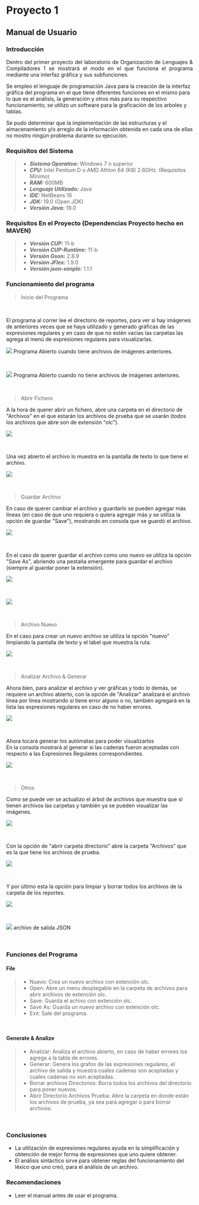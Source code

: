 # Proyecto 1
## Manual de Usuario
### Introducción
<p style="text-align: justify;">
Dentro del primer proyecto del laboratorio de Organización de Lenguajes & Compiladores 1 se mostrará el modo en el que funciona el programa mediante una interfaz gráfica y sus subfunciones.

Se empleo el lenguaje de programación Java para la creación de la interfaz gráfica del programa en el que tiene diferentes funciones en el mismo para lo que es el análisis, la generación y otros más para su respectivo funcionamiento; se utilizo un software para la graficación de los arboles y tablas.

Se pudo determinar que la implementación de las estructuras y el almacenamiento y/o arreglo de la información obtenida en cada una de ellas no mostro ningún problema durante su ejecución.</p>


### Requisitos del Sistema


>- **_Sistema Operativo:_** Windows 7 o superior
>- **_CPU:_** Intel Pentium D o AMD Athlon 64 (K8) 2.6GHz. (Requisitos Mínimo)
>- **_RAM:_** 600MB
>- **_Lenguaje Utilizado:_** Java
>- **_IDE:_** NetBeans 16
>- **_JDK:_** 19.0 (Open JDK)
>- **_Versión Java:_** 19.0

### Requisitos En el Proyecto (Dependencias Proyecto hecho en MAVEN)


>- **_Versión CUP:_** 11-b
>- **_Versión CUP-Runtime:_** 11-b
>- **_Versión Gson:_** 2.8.9
>- **_Versión JFlex:_** 1.9.0
>- **_Versión json-simple:_** 1.1.1

### Funcionamiento del programa

>Inicio del Programa

</br>

El programa al correr lee el directorio de reportes, para ver si hay imágenes de anteriores veces que se haya utilizado y generado gráficas de las expresiones regulares y en caso de que no estén vacías las carpetas las agrega al menú de expresiones regulares para visualizarlas.

![](../../Assets/Proyecto1/Manual%20Usuario/Inicio.png)
Programa Abierto cuando tiene archivos de imágenes anteriores.

</br>

![](../../Assets/Proyecto1/Manual%20Usuario/Inicio2.png)
Programa Abierto cuando no tiene archivos de imágenes anteriores.

</br>

>Abrir Fichero

A la hora de querer abrir un fichero, abre una carpeta en el directorio de "Archivos" en el que estarán los archivos de prueba que se usarán (todos los archivos que abre son de extensión "olc").

![](../../Assets/Proyecto1/Manual%20Usuario/abrir.png)

</br>

Una vez abierto el archivo lo muestra en la pantalla de texto lo que tiene el archivo.

![](../../Assets/Proyecto1/Manual%20Usuario/abrir2.png)

</br>

>Guardar Archivo

En caso de querer cambiar el archivo y guardarlo se pueden agregar más líneas (en caso de que uno requiera o quiera agregar más y se utiliza la opción de guardar "Save"), mostrando en consola que se guardó el archivo.

![](../../Assets/Proyecto1/Manual%20Usuario/Guardar.png)

</br>

En el caso de querer guardar el archivo como uno nuevo se utiliza la opción "Save As", abriendo una pestaña emergente para guardar el archivo (siempre al guardar poner la extensión).

![](../../Assets/Proyecto1/Manual%20Usuario/SaveAs.png)

</br>

![](../../Assets/Proyecto1/Manual%20Usuario/SaveAs2.png)

</br>

>Archivo Nuevo

En el caso para crear un nuevo archivo se utiliza la opción "nuevo" limpiando la pantalla de texto y el label que muestra la ruta.

![](../../Assets/Proyecto1/Manual%20Usuario/Nuevo.png)

</br>

>Analizar Archivo & Generar

Ahora bien, para analizar el archivo y ver gráficas y todo lo demás, se requiere un archivo abierto, con la opción de "Analizar" analizará el archivo línea por línea mostrando si tiene error alguno o no, también agregará en la lista las expresiones regulares en caso de no haber errores.

![](../../Assets/Proyecto1/Manual%20Usuario/analizar.png)

</br>

Ahora tocará generar los autómatas para poder visualizarlos </br>
En la consola mostrará al generar si las cadenas fueron aceptadas con respecto a las Expresiones Regulares correspondientes.

![](../../Assets/Proyecto1/Manual%20Usuario/Generar.png)

</br>

>Otros

Como se puede ver se actualizo el árbol de archivos que muestra que si tienen archivos las carpetas y también ya se pueden visualizar las imágenes.

![](../../Assets/Proyecto1/Manual%20Usuario/vis.png)

</br>

Con la opción de "abrir carpeta directorio" abre la carpeta "Archivos" que es la que tiene los archivos de prueba.

![](../../Assets/Proyecto1/Manual%20Usuario/archivos.png)

</br>

Y por último esta la opción para limpiar y borrar todos los archivos de la carpeta de los reportes.


![](../../Assets/Proyecto1/Manual%20Usuario/borrar.png)

</br>

![](../../Assets/Proyecto1/Manual%20Usuario/SalidaJSON.png)
archivo de salida JSON

</br>

### Funciones del Programa

#### File
>- Nuevo: Crea un nuevo archivo con extención olc.
>- Open: Abre un menu desplegable en la carpeta de archivos para abrir archivos de extención olc. 
>- Save: Guarda el achivo con extención olc.
>- Save As: Guarda un nuevo archivo con extención olc.
>- Exit: Sale del programa.

</br>

#### Generate & Analize
>- Analizar: Analiza el archivo abierto, en caso de haber errores los agrega a la tabla de errores.
>- Generar: Genera los grafos de las expresiones regulares, el archivo de salida y muestra cuales cadenas son aceptadas y cuales cadenas no son aceptadas. 
>- Borrar archivos Directorios: Borra todos los archivos del directorio para poner nuevos.
>- Abrir Directorio Archivos Prueba: Abre la carpeta en donde están los archivos de prueba, ya sea para agregar o para borrar archivos.

</br>

### Conclusiones

- La utilización de expresiones regulares ayuda en la simplificación y obtención de mejor forma de expresiones que uno quiere obtener.
- El análisis sintáctico sirve para obtener reglas del funcionamiento del léxico que uno creó, para el análisis de un archivo.


### Recomendaciones

- Leer el manual antes de usar el programa.